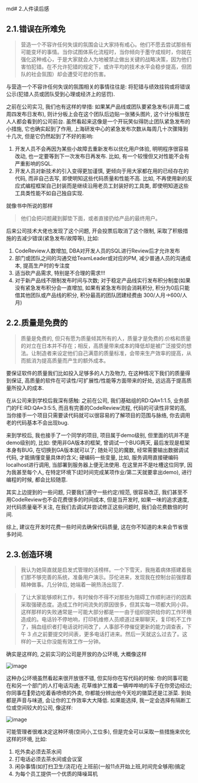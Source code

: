 md# 2.人件读后感

## 2.1.错误在所难免

>营造一个不容许任何失误的氛围会让大家持有戒心。他们不愿去尝试那些有可能变坏的事情。当你试图体系化流程时，当你倾向于墨守成规时，你就在强化这种戒心，于是大家就会人为地被禁止做出关键的战略决策，因为他们害怕犯错。在不允许犯错的规定下，或许平均的技术水平会稳步提高，但团队的社会氛围）却会遭受可悲的伤害。

与营造一个不容许任何失误的氛围相关的事情往往是: 将犯错与绩效挂钩或将错误公示(犯错人员或团队受到心理或经济上的惩罚). 

之前在公司实习, 我们也有这样的举措: 如果某产品线或团队要紧急发布(非周二或周四发布日发布), 则计分板上会在这个团队后边贴一张猪头图片, 这个计分板放在人人都会看到的公司前台. 虽然看起来这像是一个开玩笑似得防止团队紧急发布的小措施, 它也确实起到了作用, 上海研发中心的紧急发布次数从每周几十次骤降到十几次, 但是它仍然起到了不好的影响:

1. 开发人员不会再因为某些小故障去重新发布以优化用户体验, 明明程序很容易改动, 也一定要等到下一次发布日再发布. 比如, 有一个较慢但又对性能不会有严重影响的SQL.
2. 开发人员对新技术的引入变得更加谨慎, 更倾向于用大家都在用的已经存在的代码, 而非自己去写, 即使明知这些代码质量和性能不高. 比如, 不再使用新的反应式编程框架自己封装而是继续沿用老员工封装好的工具类, 即使明知道这些工具类性能不如自己独自实现.

就像书中所说的那样

>他们会把问题藏到脚垫下面，或者直接扔给产品的最终用户。

后来公司技术大佬也发现了这个问题, 开会投票后取消了这个限制, 采取了积极措施的去减少错误(紧急发布/故障等), 比如:

1. CodeReview人数增加, DBA对开发人员的SQL进行Review后才允许发布
2. 部门或团队之间的沟通交给TeamLeader或对应的PM, 减少普通人员的沟通成本, 提高生产时的专注度
3. 适当砍产品需求, 特别是不合理的需求!!!
4. 对于新产品线不限制发布时间与次数; 对于稳定产品线实行发布积分制度(如果没有紧急发布积分会一直增加, 如果有紧急发布则会消耗积分, 积分为0后只能借其他团队或产品线的积分, 积分最高的团队团建经费由 300/人月->600/人月)

## 2.2.质量是免费的

>质量是免费的, 但只有愿为质量倾其所有的人，质量才是免费的.价格和质量的对立在日本并不存在；相反，高质量带来成本的降低却是被广泛接受的想法。让制造者来设定他们自己满意的质量标准，会带来生产效率的提高，从而抵消为提高质量而产生的额外成本。

要保证软件的质量我们比如投入足够多的人力及物力, 在这种情况下我们的质量得到保证, 高质量的软件在可读性/可扩展性/性能等方面带来的好处, 远远高于提高质量所投入的成本.

在从公司来到学校后我深有感触: 之前在公司, 我们基础组的RD:QA≈1:1.5, 业务部门的FE:RD:QA≈3:5:5, 而且有完善的CodeReview流程, 代码的可读性非常的高, 当你接手一个项目只需要读代码就可以很容易的了解项目的范围与脉络, 你去调用老的代码基本不会出现bug. 

来到学校后, 我也接手了一个同学的项目, 项目属于demo级别, 但里面的坑并不是demo级别的, 比如: 使用非GA版本的框架, 曾调试一个BUG两天, 最后发现是框架本身有BUG, 在切换到GA版本就可以了; 随处可见的魔数, 经常需要输出数据调试代码, 才能搞懂变量具体的含义; 硬编码一些变量, 比如, 服务调用直接硬编码localhost进行调用, 当部署到服务器上便无法使用. 在这里并不是吐槽这位同学, 因为我甚至每个人, 在特定环境下(赶时间完成某项作业/第二天就要拿出demo), 进行编程的时候, 都会比较随意.

其实上边提到的一些问题, 只要我们遵守一些约定/规范, 很容易改正, 我们甚至不用CodeReview也不会花费很多的时间成本, 但是当开发时, 如果一味的追求速度, 对代码质量毫不关注, 在我们去调试并尝试修正这些问题时, 我们会花费数倍的时间.

综上, 建议在开发时花费一些时间去确保代码质量, 这在你不知道的未来会节省很多时间.

## 2.3.创造环境

>我认为她简直就是启发式管理的活榜样。一个下雪天，我拖着病体搭建着我们那不够完善的系统，准备用户演示。莎伦进来，发现我在控制台前强撑着精神做事。几分钟后, 她端着一碗热汤出现了.

>了让大家能够顺利工作，有时候你不得不对那些为阻碍工作顺利进行的因素采取强硬态度。造成工作时间流失的原因很多，但其实每一项都大同小异。这样那样的失败通常是一可能大部分都是一一由于组织提供给你的工作环境造成的。电话铃不停地响，打印机维修人员顺道过来聊聊天，复印机不工作了，捐血组织者打电话说时间改了，人事部不停催促更新的能力调查表，下午 3 点之前要提交时间表，更多电话打进来。然后一天就这么过去了。这样的一天让你没能有效工作一分钟。

确实是这样的, 之前实习的公司是开放的办公环境, 大概像这样

![image](http://clsaa-big-data-notes-1252032169.cossh.myqcloud.com/2018-10-11-065643.jpg)

这种办公环境虽然看起来很开放很不错, 但实际你在写代码的时候: 你的同事可能在和另一个部门的人打电话沟通; 花草维护工推着一辆哗哗响的车子在你旁边经过; 你同事在旁边吃着香喷喷的外卖, 你都能分辨出他今天吃的徽菜还是江浙菜. 到处都是声音与味道, 会让你的工作效率大大降低. 如果能选择, 我一定会选择有隔断工位或空间较大的公司, 像这样:

![image](http://clsaa-big-data-notes-1252032169.cossh.myqcloud.com/2018-10-11-070008.jpg)

可能管理者很难决定这种环境(空间小,工位多), 但是完全可以采取一些措施来优化这样的环境, 比如:
1. 吃外卖必须去茶水间
2. 打电话必须去茶水间或会议室
3. 闲杂事情(如打扫卫生/浇花)在上班前(一般11点开始上班,时间完全够用)搞定
4. 为每个员工提供一个优质的降噪耳机
